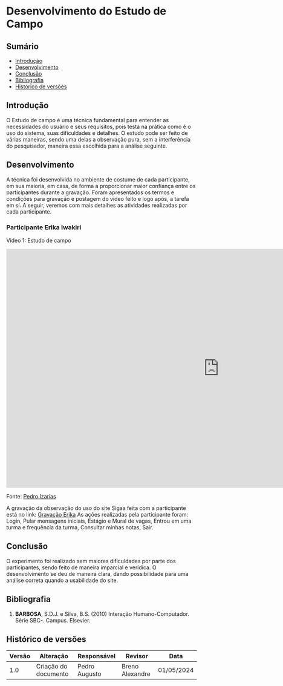 
# Desenvolvimento do Estudo de Campo

## Sumário 
* [Introdução](#Introdução)
* [Desenvolvimento](#Desenvolvimento)
* [Conclusão](#Conclusão)
* [Bibliografia](#Bibliografia)
* [Histórico de versões](#Histórico-de-versões)

## Introdução

O Estudo de campo é uma técnica fundamental para entender as necessidades do usuário e seus requisitos, pois testa na prática como é o uso do sistema, suas dificuldades e detalhes. O estudo pode ser feito de várias maneiras, sendo uma delas a observação pura, sem a interferência do pesquisador, maneira essa escolhida para a análise seguinte. 

## Desenvolvimento

A técnica foi desenvolvida no ambiente de costume de cada participante, em sua maioria, em casa, de forma a proporcionar maior confiança entre os participantes durante a gravação. Foram apresentados os termos e condições para gravação e postagem do video feito e logo após, a tarefa em sí. A seguir, veremos com mais detalhes as atividades realizadas por cada participante.

### Participante Erika Iwakiri

Video 1: Estudo de campo

<iframe width="1124" height="632" src="https://www.youtube.com/embed/FYpaXzHjM_Q" title="Estudo de campo por observação pura com Erika Iwakiri" frameborder="0" allow="accelerometer; autoplay; clipboard-write; encrypted-media; gyroscope; picture-in-picture; web-share" referrerpolicy="strict-origin-when-cross-origin" allowfullscreen></iframe>

Fonte: [Pedro Izarias](https://github.com/Izarias)

A gravação da observação do uso do site Sigaa feita com a participante está no link: <a href="https://youtu.be/FYpaXzHjM_Q">Gravação Erika</a>
As ações realizadas pela participante foram: Login, Pular mensagens iniciais, Estágio e Mural de vagas, Entrou em uma turma e frequência da turma, Consultar minhas notas, Sair. 

## Conclusão
O experimento foi realizado sem maiores dificuldades por parte dos participantes, sendo feito de maneira imparcial e verídica. O desenvolvimento se deu de maneira clara, dando possibilidade para uma análise correta quando a usabilidade do site.

## Bibliografia

1. **BARBOSA**, S.D.J. e Silva, B.S. (2010) Interação Humano-Computador. Série SBC-. Campus. Elsevier.

## Histórico de versões

| Versão | Alteração                     | Responsável    | Revisor         | Data       |
|--------|-------------------------------|----------------|---------------- |------------|
| 1.0    | Criação do documento          | Pedro Augusto  | Breno Alexandre | 01/05/2024 |
